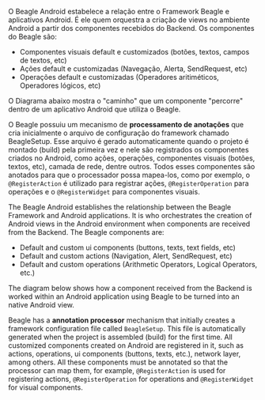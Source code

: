 O Beagle Android estabelece a relação entre o Framework Beagle e aplicativos Android. 
É ele quem orquestra a criação de views no ambiente Android a partir dos componentes recebidos do Backend.
Os componentes do Beagle são:
* Componentes visuais default e customizados (botões, textos, campos de textos, etc)
* Ações default e customizadas (Navegação, Alerta, SendRequest, etc)
* Operações default e customizadas (Operadores aritiméticos, Operadores lógicos, etc)

O Diagrama abaixo mostra o "caminho" que um componente "percorre" dentro de um aplicativo Android que utiliza o Beagle.

O Beagle possuiu um mecanismo de **processamento de anotações** que cria inicialmente o arquivo de configuração do framework chamado BeagleSetup. Esse arquivo é gerado automaticamente quando o projeto é montado (build) pela primeira vez e nele são registrados os componentes criados no Android, como ações, operações, componentes visuais (botões, textos, etc), camada de rede, dentre outros. Todos esses componentes são anotados para que o processador possa mapea-los, como por exemplo, o `@RegisterAction` é utilizado para registrar ações, `@RegisterOperation` para operações e o `@RegisterWidget` para componentes visuais.

The Beagle Android establishes the relationship between the Beagle Framework and Android applications.
It is who orchestrates the creation of Android views in the Android environment when components are received from the Backend.
The Beagle components are:
* Default and custom ui components (buttons, texts, text fields, etc)
* Default and custom actions (Navigation, Alert, SendRequest, etc)
* Default and custom operations (Arithmetic Operators, Logical Operators, etc.)

The diagram below shows how a component received from the Backend is worked within an Android application using Beagle to be turned into an native Android view.

Beagle has a **annotation processor** mechanism that initially creates a framework configuration file called `BeagleSetup`. This file is automatically generated when the project is assembled (build) for the first time. All customized components created on Android are registered in it, such as actions, operations, ui components (buttons, texts, etc.), network layer, among others. All these components must be annotated so that the processor can map them, for example, `@RegisterAction` is used for registering actions, `@RegisterOperation` for operations and `@RegisterWidget` for visual components.